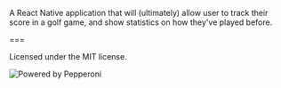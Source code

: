 A React Native application that will (ultimately) allow user to track their score in a golf game, and show statistics on how they've played before.

===

Licensed under the MIT license.

![Powered by Pepperoni](/docs/pepperoni.png?v=2)

